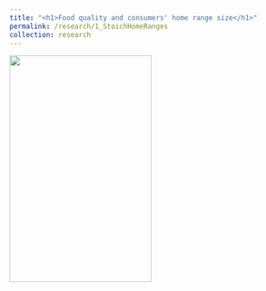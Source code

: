 ```yaml
---
title: "<h1>Food quality and consumers' home range size</h1>"
permalink: /research/1_StoichHomeRanges
collection: research
---
```


<img src="" alt="" style = "width:250px;height:400px;margin-right:15px;float:left">
